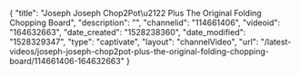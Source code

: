 {
    "title": "Joseph Joseph Chop2Pot\u2122 Plus The Original Folding Chopping Board",
    "description": "",
    "channelid": "114661406",
    "videoid": "164632663",
    "date_created": "1528238360",
    "date_modified": "1528329347",
    "type": "captivate",
    "layout": "channelVideo",
    "url": "\/latest-videos\/joseph-joseph-chop2pot-plus-the-original-folding-chopping-board\/114661406-164632663"
}